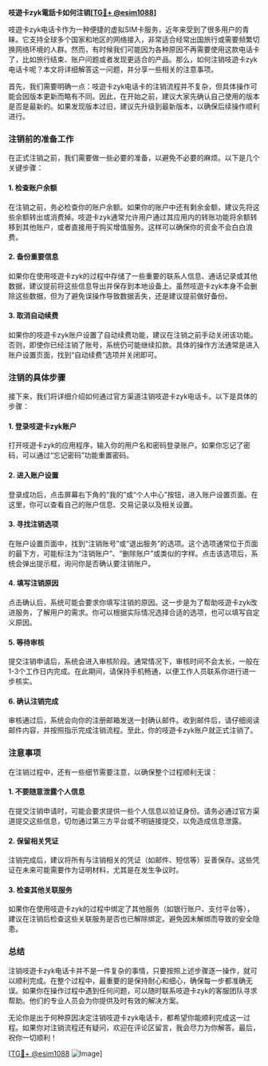 **吱遊卡zyk電話卡如何注销[[TG💪+ @esim1088](https://t.me/s/esim1088)]**

吱遊卡zyk电话卡作为一种便捷的虚拟SIM卡服务，近年来受到了很多用户的青睐。它支持全球多个国家和地区的网络接入，非常适合经常出国旅行或需要频繁切换网络环境的人群。然而，有时候我们可能因为各种原因不再需要使用这款电话卡了，比如旅行结束、账户问题或者发现更适合的产品。那么，如何注销吱遊卡zyk电话卡呢？本文将详细解答这一问题，并分享一些相关的注意事项。

首先，我们需要明确一点：吱遊卡zyk电话卡的注销流程并不复杂，但具体操作可能会因版本更新而略有不同。因此，在开始之前，建议大家先确认自己使用的版本是否是最新的。如果发现版本过旧，建议先升级到最新版本，以确保后续操作顺利进行。

### 注销前的准备工作

在正式注销之前，我们需要做一些必要的准备，以避免不必要的麻烦。以下是几个关键步骤：

#### 1. **检查账户余额**
   在注销之前，务必检查你的账户余额。如果你的账户中还有剩余金额，建议先将这些余额转出或消费掉。吱遊卡zyk通常允许用户通过其应用内的转账功能将余额转移到其他账户，或者直接用于购买增值服务。这样可以确保你的资金不会白白浪费。

#### 2. **备份重要信息**
   如果你在使用吱遊卡zyk的过程中存储了一些重要的联系人信息、通话记录或其他数据，建议提前将这些信息导出并保存到本地设备上。虽然吱遊卡zyk本身不会删除这些数据，但为了避免误操作导致数据丢失，还是建议提前做好备份。

#### 3. **取消自动续费**
   如果你的吱遊卡zyk账户设置了自动续费功能，建议在注销之前手动关闭该功能。否则，即使你已经注销了账号，系统仍可能继续扣款。具体的操作方法通常是进入账户设置页面，找到“自动续费”选项并关闭即可。

### 注销的具体步骤

接下来，我们将详细介绍如何通过官方渠道注销吱遊卡zyk电话卡。以下是具体的步骤：

#### 1. **登录吱遊卡zyk账户**
   打开吱遊卡zyk的应用程序，输入你的用户名和密码登录账户。如果你忘记了密码，可以通过“忘记密码”功能重置密码。

#### 2. **进入账户设置**
   登录成功后，点击屏幕右下角的“我的”或“个人中心”按钮，进入账户设置页面。在这里，你可以查看自己的账户信息、交易记录以及相关设置。

#### 3. **寻找注销选项**
   在账户设置页面中，找到“注销账号”或“退出服务”的选项。这个选项通常位于页面的最下方，可能标注为“注销账户”、“删除账户”或类似的字样。点击该选项后，系统会弹出提示框，询问你是否确认要注销账户。

#### 4. **填写注销原因**
   点击确认后，系统可能会要求你填写注销的原因。这一步是为了帮助吱遊卡zyk改进服务，了解用户的需求。你可以根据实际情况选择合适的选项，也可以填写自定义原因。

#### 5. **等待审核**
   提交注销申请后，系统会进入审核阶段。通常情况下，审核时间不会太长，一般在1-3个工作日内完成。在此期间，请保持手机畅通，以便工作人员联系你进行进一步核实。

#### 6. **确认注销完成**
   审核通过后，系统会向你的注册邮箱发送一封确认邮件。收到邮件后，请仔细阅读邮件内容，并按照指示完成注销流程。至此，你的吱遊卡zyk账户就正式注销了。

### 注意事项

在注销过程中，还有一些细节需要注意，以确保整个过程顺利无误：

#### 1. **不要随意泄露个人信息**
   在提交注销申请时，可能会要求提供一些个人信息以验证身份。请务必通过官方渠道提交这些信息，切勿通过第三方平台或不明链接提交，以免造成信息泄露。

#### 2. **保留相关凭证**
   注销完成后，建议将所有与注销相关的凭证（如邮件、短信等）妥善保存。这些凭证在未来可能需要作为证明材料，尤其是在发生争议时。

#### 3. **检查其他关联服务**
   如果你在使用吱遊卡zyk的过程中绑定了其他服务（如银行账户、支付平台等），建议在注销后检查这些关联服务是否也已解除绑定。避免因未解绑而导致的安全隐患。

### 总结

注销吱遊卡zyk电话卡并不是一件复杂的事情，只要按照上述步骤逐一操作，就可以顺利完成。在整个过程中，最重要的是保持耐心和细心，确保每一步都准确无误。如果你在操作过程中遇到任何问题，可以随时联系吱遊卡zyk的客服团队寻求帮助。他们的专业人员会为你提供及时有效的解决方案。

无论你是出于何种原因决定注销吱遊卡zyk电话卡，都希望你能顺利完成这一过程。如果你对注销流程还有疑问，欢迎在评论区留言，我会尽力为你解答。最后，祝你一切顺利！

[[TG💪+ @esim1088](https://t.me/s/esim1088) ![Image](https://i.postimg.cc/4NQfJmqS/Snipaste-2025-05-13-00-14-12.png)]